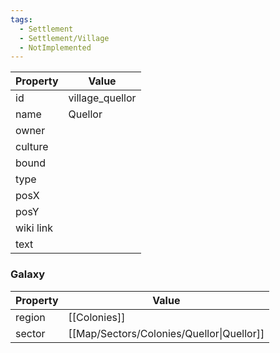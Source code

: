 ```yaml
---
tags:
  - Settlement
  - Settlement/Village
  - NotImplemented
---
```


| Property  | Value           |
| --------- | --------------- |
| id        | village_quellor |
| name      | Quellor         |
| owner     |                 |
| culture   |                 |
| bound     |                 |
| type      |                 |
| posX      |                 |
| posY      |                 |
| wiki link |                 |
| text      |                 |

### Galaxy
| Property | Value                                     |
| -------- | ----------------------------------------- |
| region   | [[Colonies]]                              |
| sector   | [[Map/Sectors/Colonies/Quellor\|Quellor]] |
